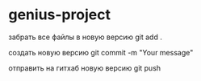 # genius-project

забрать все файлы в новую версию
git add .

создать новую версию
git commit -m "Your message"

отправить на гитхаб новую версию
git push
